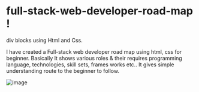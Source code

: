 # full-stack-web-developer-road-map !

div blocks using Html and Css.

I have created a Full-stack web developer road map using html, css for beginner.
Basically It shows various roles & their requires programming language, technologies, skill sets, frames works etc..
It gives simple understanding route to the beginner to follow.

![image](https://user-images.githubusercontent.com/126344231/228320281-007cb645-4d53-4ccd-b3ac-94b93f804fbc.png)

